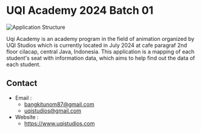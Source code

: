 # UQI Academy 2024 Batch 01

![Application Structure](public_html/src/bahan_mapping/map.jpg)

Uqi Academy is an academy program in the field of animation organized by UQI Studios which is currently located in July 2024 at cafe paragraf 2nd floor cilacap, central Java, Indonesia.
This application is a mapping of each student's seat with information data, which aims to help find out the data of each student.

## Contact
- Email :
    - bangkitunom87@gmail.com
    - uqistudios@gmail.com
- Website :
    - https://www.uqistudios.com